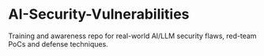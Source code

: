 # AI-Security-Vulnerabilities
Training and awareness repo for real-world AI/LLM security flaws, red-team PoCs and defense techniques.
